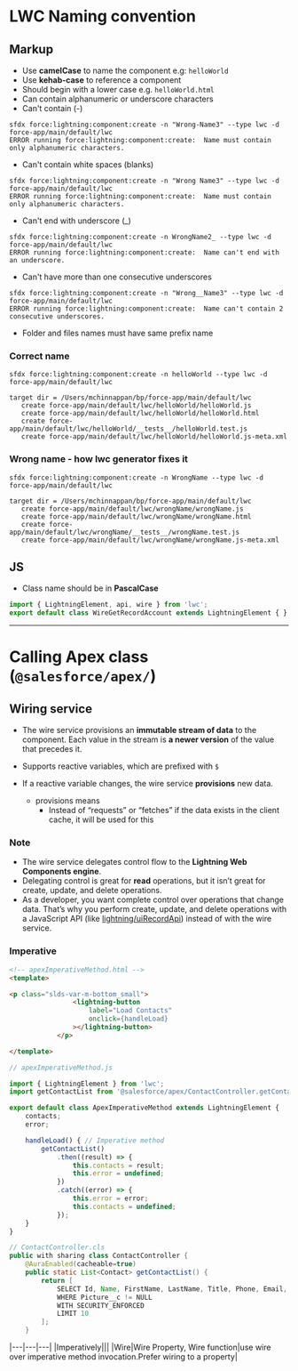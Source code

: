 # LWC  Naming convention 
## Markup
- Use **camelCase** to name the component e.g: ```helloWorld```
- Use **kehab-case** to reference a component 
- Should begin with a lower case e.g. ```helloWorld.html```
- Can contain alphanumeric or underscore characters
- Can't contain (-) 

```
sfdx force:lightning:component:create -n "Wrong-Name3" --type lwc -d force-app/main/default/lwc
ERROR running force:lightning:component:create:  Name must contain only alphanumeric characters.
```

- Can't contain white spaces (blanks)

```
sfdx force:lightning:component:create -n "Wrong Name3" --type lwc -d force-app/main/default/lwc
ERROR running force:lightning:component:create:  Name must contain only alphanumeric characters.
```

- Can't end with underscore (_)
```
sfdx force:lightning:component:create -n WrongName2_ --type lwc -d force-app/main/default/lwc
ERROR running force:lightning:component:create:  Name can't end with an underscore.
```
- Can't have more than one consecutive underscores
```
sfdx force:lightning:component:create -n "Wrong__Name3" --type lwc -d force-app/main/default/lwc
ERROR running force:lightning:component:create:  Name can't contain 2 consecutive underscores.
```
- Folder and files names must have same prefix name

### Correct name
```
sfdx force:lightning:component:create -n helloWorld --type lwc -d force-app/main/default/lwc 
```
```
target dir = /Users/mchinnappan/bp/force-app/main/default/lwc
   create force-app/main/default/lwc/helloWorld/helloWorld.js
   create force-app/main/default/lwc/helloWorld/helloWorld.html
   create force-app/main/default/lwc/helloWorld/__tests__/helloWorld.test.js
   create force-app/main/default/lwc/helloWorld/helloWorld.js-meta.xml
```


### Wrong name - how lwc generator fixes it
```
sfdx force:lightning:component:create -n WrongName --type lwc -d force-app/main/default/lwc
```
```
target dir = /Users/mchinnappan/bp/force-app/main/default/lwc
   create force-app/main/default/lwc/wrongName/wrongName.js
   create force-app/main/default/lwc/wrongName/wrongName.html
   create force-app/main/default/lwc/wrongName/__tests__/wrongName.test.js
   create force-app/main/default/lwc/wrongName/wrongName.js-meta.xml
```


## JS 
- Class name should be in **PascalCase**

```js
import { LightningElement, api, wire } from 'lwc';
export default class WireGetRecordAccount extends LightningElement { }

```
---

# Calling Apex class (```@salesforce/apex/```)

## Wiring service
- The wire service provisions an **immutable stream of data** to the component. Each value in the stream is **a newer version** of the value that precedes it.

- Supports reactive variables, which are prefixed with ```$```
- If a reactive variable changes, the wire service **provisions** new data. 
	- provisions means
		- Instead of “requests” or “fetches” if the data exists in the client cache, it will be used for this
### Note
- The wire service delegates control flow to the **Lightning Web Components engine**. 
- Delegating control is great for **read** operations, but it isn’t great for create, update, and delete operations. 
- As a developer, you want complete control over operations that change data. That’s why you perform create, update, and delete operations with a JavaScript API (like [lightning/uiRecordApi](https://developer.salesforce.com/docs/component-library/documentation/en/lwc/lwc.reference_lightning_ui_api_record)) instead of with the wire service.


### Imperative 

```html 
<!-- apexImperativeMethod.html -->
<template>

<p class="slds-var-m-bottom_small">
                <lightning-button
                    label="Load Contacts"
                    onclick={handleLoad} 
                ></lightning-button>
            </p>

</template>

```

```js
// apexImperativeMethod.js

import { LightningElement } from 'lwc';
import getContactList from '@salesforce/apex/ContactController.getContactList';

export default class ApexImperativeMethod extends LightningElement {
    contacts;
    error;

    handleLoad() { // Imperative method
        getContactList()
            .then((result) => {
                this.contacts = result;
                this.error = undefined;
            })
            .catch((error) => {
                this.error = error;
                this.contacts = undefined;
            });
    }
}

```

```java 
// ContactController.cls
public with sharing class ContactController {
	@AuraEnabled(cacheable=true)
    public static List<Contact> getContactList() {
        return [
            SELECT Id, Name, FirstName, LastName, Title, Phone, Email, Picture__c FROM Contact
			WHERE Picture__c != NULL
			WITH SECURITY_ENFORCED
            LIMIT 10
        ];
    }
```

|---|---|---|
|Imperatively|||
|Wire|Wire Property, Wire function|use wire over imperative method invocation.Prefer wiring to a property|
